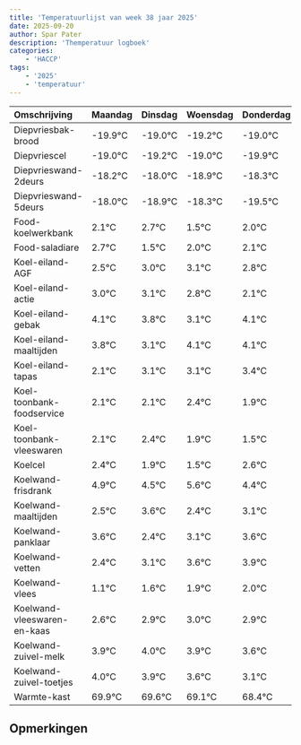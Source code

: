 ```yaml
---
title: 'Temperatuurlijst van week 38 jaar 2025'
date: 2025-09-20
author: Spar Pater
description: 'Themperatuur logboek'
categories:
    - 'HACCP'
tags:
    - '2025'
    - 'temperatuur'
---
```

|Omschrijving|Maandag|Dinsdag|Woensdag|Donderdag|Vrijdag|Zaterdag|Zondag|
|:---|:---|:---|:---|:---|:---|:---|:---|
|Diepvriesbak-brood|-19.9°C|-19.0°C|-19.2°C|-19.0°C|-19.9°C|-19.3°C| |
|Diepvriescel|-19.0°C|-19.2°C|-19.0°C|-19.9°C|-19.3°C|-20.5°C| |
|Diepvrieswand-2deurs|-18.2°C|-18.0°C|-18.9°C|-18.3°C|-19.5°C|-19.0°C| |
|Diepvrieswand-5deurs|-18.0°C|-18.9°C|-18.3°C|-19.5°C|-19.0°C|-18.9°C| |
|Food-koelwerkbank|2.1°C|2.7°C|1.5°C|2.0°C|2.1°C|1.8°C| |
|Food-saladiare|2.7°C|1.5°C|2.0°C|2.1°C|1.8°C|1.1°C| |
|Koel-eiland-AGF|2.5°C|3.0°C|3.1°C|2.8°C|2.1°C|3.1°C| |
|Koel-eiland-actie|3.0°C|3.1°C|2.8°C|2.1°C|3.1°C|3.1°C| |
|Koel-eiland-gebak|4.1°C|3.8°C|3.1°C|4.1°C|4.1°C|4.4°C| |
|Koel-eiland-maaltijden|3.8°C|3.1°C|4.1°C|4.1°C|4.4°C|3.9°C| |
|Koel-eiland-tapas|2.1°C|3.1°C|3.1°C|3.4°C|2.9°C|2.5°C| |
|Koel-toonbank-foodservice|2.1°C|2.1°C|2.4°C|1.9°C|1.5°C|2.6°C| |
|Koel-toonbank-vleeswaren|2.1°C|2.4°C|1.9°C|1.5°C|2.6°C|1.4°C| |
|Koelcel|2.4°C|1.9°C|1.5°C|2.6°C|1.4°C|2.1°C| |
|Koelwand-frisdrank|4.9°C|4.5°C|5.6°C|4.4°C|5.1°C|5.6°C| |
|Koelwand-maaltijden|2.5°C|3.6°C|2.4°C|3.1°C|3.6°C|3.9°C| |
|Koelwand-panklaar|3.6°C|2.4°C|3.1°C|3.6°C|3.9°C|4.0°C| |
|Koelwand-vetten|2.4°C|3.1°C|3.6°C|3.9°C|4.0°C|3.9°C| |
|Koelwand-vlees|1.1°C|1.6°C|1.9°C|2.0°C|1.9°C|1.6°C| |
|Koelwand-vleeswaren-en-kaas|2.6°C|2.9°C|3.0°C|2.9°C|2.6°C|2.1°C| |
|Koelwand-zuivel-melk|3.9°C|4.0°C|3.9°C|3.6°C|3.1°C|2.4°C| |
|Koelwand-zuivel-toetjes|4.0°C|3.9°C|3.6°C|3.1°C|2.4°C|3.6°C| |
|Warmte-kast|69.9°C|69.6°C|69.1°C|68.4°C|69.6°C|68.5°C| |

## Opmerkingen


